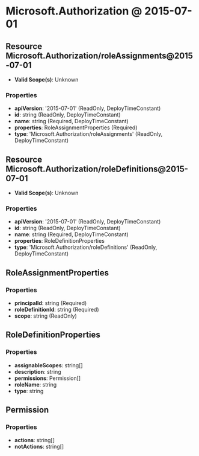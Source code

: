 # Microsoft.Authorization @ 2015-07-01

## Resource Microsoft.Authorization/roleAssignments@2015-07-01
* **Valid Scope(s)**: Unknown
### Properties
* **apiVersion**: '2015-07-01' (ReadOnly, DeployTimeConstant)
* **id**: string (ReadOnly, DeployTimeConstant)
* **name**: string (Required, DeployTimeConstant)
* **properties**: RoleAssignmentProperties (Required)
* **type**: 'Microsoft.Authorization/roleAssignments' (ReadOnly, DeployTimeConstant)

## Resource Microsoft.Authorization/roleDefinitions@2015-07-01
* **Valid Scope(s)**: Unknown
### Properties
* **apiVersion**: '2015-07-01' (ReadOnly, DeployTimeConstant)
* **id**: string (ReadOnly, DeployTimeConstant)
* **name**: string (Required, DeployTimeConstant)
* **properties**: RoleDefinitionProperties
* **type**: 'Microsoft.Authorization/roleDefinitions' (ReadOnly, DeployTimeConstant)

## RoleAssignmentProperties
### Properties
* **principalId**: string (Required)
* **roleDefinitionId**: string (Required)
* **scope**: string (ReadOnly)

## RoleDefinitionProperties
### Properties
* **assignableScopes**: string[]
* **description**: string
* **permissions**: Permission[]
* **roleName**: string
* **type**: string

## Permission
### Properties
* **actions**: string[]
* **notActions**: string[]

